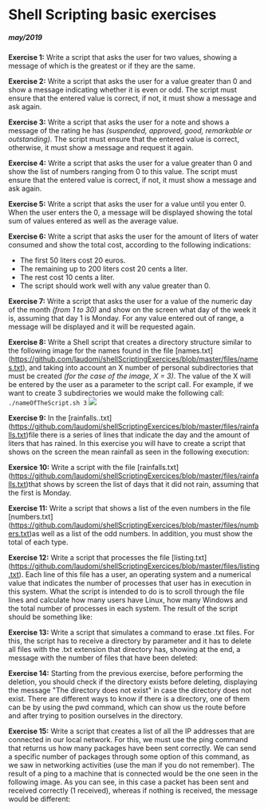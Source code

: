 # Shell Scripting basic exercises 
##### may/2019

**Exercise 1:** Write a script that asks the user for two values, showing a message of which is the greatest or if they are the same.

**Exercise 2:** Write a script that asks the user for a value greater than 0 and show a message indicating whether it is even or odd. The script must ensure that the entered value is correct, if not, it must show a message and ask again.

**Exercise 3:** Write a script that asks the user for a note and shows a message of the rating he has _(suspended, approved, good, remarkable or outstanding)_. The script must ensure that the entered value is correct, otherwise, it must show a message and request it again.

**Exercise 4:** Write a script that asks the user for a value greater than 0 and show the list of numbers ranging from 0 to this value. The script must ensure that the entered value is correct, if not, it must show a message and ask again.

**Exercise 5:** Write a script that asks the user for a value until you enter 0. When the user enters the 0, a message will be displayed showing the total sum of values entered as well as the average value.

**Exercise 6:** Write a script that asks the user for the amount of liters of water consumed and show the total cost, according to the following indications:

- The first 50 liters cost 20 euros.
- The remaining up to 200 liters cost 20 cents a liter.
- The rest cost 10 cents a liter.
- The script should work well with any value greater than 0.

**Exercise 7:** Write a script that asks the user for a value of the numeric day of the month _(from 1 to 30)_ and show on the screen what day of the week it is, assuming that day 1 is Monday. For any value entered out of range, a message will be displayed and it will be requested again.

**Exercise 8:** Write a Shell script that creates a directory structure similar to the following image for the names found in the file [names.txt] (https://github.com/laudomi/shellScriptingExercices/blob/master/files/names.txt), and taking into account an X number of personal subdirectories that must be created _(for the case of the image, X = 3)_. The value of the X will be entered by the user as a parameter to the script call. For example, if we want to create 3 subdirectories we would make the following call: ```./nameOfTheScript.sh 3```
![](directoryStructure.png)


**Exercise 9:** In the [rainfalls..txt] (https://github.com/laudomi/shellScriptingExercices/blob/master/files/rainfalls.txt)file there is a series of lines that indicate the day and the amount of liters that has rained. In this exercise you will have to create a script that shows on the screen the mean rainfall as seen in the following execution:

**Exersice 10:** Write a script with the file [rainfalls.txt] (https://github.com/laudomi/shellScriptingExercices/blob/master/files/rainfalls.txt)that shows by screen the list of days that it did not rain, assuming that the first is Monday.

**Exercise 11:** Write a script that shows a list of the even numbers in the file [numbers.txt] (https://github.com/laudomi/shellScriptingExercices/blob/master/files/numbers.txt)as well as a list of the odd numbers. In addition, you must show the total of each type.

**Exercise 12:** Write a script that processes the file [listing.txt] (https://github.com/laudomi/shellScriptingExercices/blob/master/files/listing.txt). Each line of this file has a user, an operating system and a numerical value that indicates the number of processes that user has in execution in this system. What the script is intended to do is to scroll through the file lines and calculate how many users have Linux, how many Windows and the total number of processes in each system. The result of the script should be something like:

**Exercise 13:** Write a script that simulates a command to erase .txt files. For this, the script has to receive a directory by parameter and it has to delete all files with the .txt extension that directory has, showing at the end, a message with the number of files that have been deleted:

**Exercise 14:** Starting from the previous exercise, before performing the deletion, you should check if the directory exists before deleting, displaying the message "The directory does not exist" in case the directory does not exist. There are different ways to know if there is a directory, one of them can be by using the pwd command, which can show us the route before and after trying to position ourselves in the directory.

**Exercise 15:** Write a script that creates a list of all the IP addresses that are connected in our local network. For this, we must use the ping command that returns us how many packages have been sent correctly. We can send a specific number of packages through some option of this command, as we saw in networking activities (use the man if you do not remember). The result of a ping to a machine that is connected would be the one seen in the following image. As you can see, in this case a packet has been sent and received correctly (1 received), whereas if nothing is received, the message would be different:


